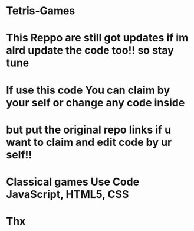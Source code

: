 # Tetris-Games
# This Reppo are still got updates if im alrd update the code too!! so stay tune 
# If use this code You can claim by your self or change any code inside
# but put the original repo links if u want to claim and edit code by ur self!!
# Classical games Use Code JavaScript, HTML5, CSS
# Thx
